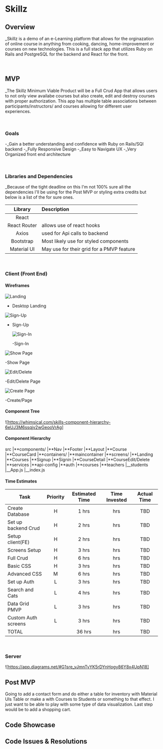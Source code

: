 # Skillz

## Overview

\_Skillz is a demo of an e-Learning platform that allows for the orginazation of online course in anything from cooking, dancing, home-improvement or courses on new technologies. This is a full stack app that utilizes Ruby on Rails and PostgreSQL for the backend and React for the front.

<br>

## MVP

\_The Skillz Minimum Viable Product will be a Full Crud App that allows users to not only view availabe courses but also create, edit and destroy courses with proper authorization. This app has multiple table associations between participants/instructors/ and courses allowing for different user experiences.

<br>

### Goals

-\_Gain a better understanding and confidence with Ruby on Rails/SQl backend
-\_Fully Responsive Design
-\_Easy to Navigate UX
-\_Very Organized front end architecture

<br>

### Libraries and Dependencies

\_Because of the tight deadline on this I'm not 100% sure all the dependencies I'll be using for the Post MVP or styling extra credits but below is a list of the for sure ones.

|   Library    | Description                               |
| :----------: | :---------------------------------------- |
|    React     |
| React Router | allows use of react hooks                 |
|    Axios     | used for Api calls to backend             |
|  Bootstrap   | Most likely use for styled components     |
| Material UI  | May use for their grid for a PMVP feature |

<br>

### Client (Front End)

#### Wireframes

![Landing](https://wireframe.cc/8gvMuL)

- Desktop Landing

![Sign-Up](https://wireframe.cc/wnpBB8)

- Sign-Up

  ![Sign-In](https://wireframe.cc/fuOtQf)

  -Sign-In

![Show Page](https://wireframe.cc/5FhULf)

-Show Page

![Edit/Delete](https://wireframe.cc/1akAod)

-Edit/Delete Page

![Create Page](https://wireframe.cc/zk3hQR)

-Create/Page

#### Component Tree

![https://whimsical.com/skills-component-hierarchy-6eUJ3M6ssqjv2wGeooVrAg]

#### Component Hierarchy

src
|**components/
|**Nav
|**Footer
|**Layout
|**Course
|**CourseCard
|**containers/
|**maincontainer
|**screens/
|**Landing
|**Courses
|**Signup
|**Signin
|**CourseDetail
|**CourseEdit/Delete
|**services
|**api-config
|**auth
|**courses
|**teachers
|\_\_students
|\_\_App.js
|\_\_index.js

#### Time Estimates

| Task                | Priority | Estimated Time | Time Invested | Actual Time |
| ------------------- | :------: | :------------: | :-----------: | :---------: |
| Create Database     |    H     |     1 hrs      |      hrs      |     TBD     |
| Set up backend Crud |    H     |     2 hrs      |      hrs      |     TBD     |
| Setup client(FE)    |    H     |     2 hrs      |      hrs      |     TBD     |
| Screens Setup       |    H     |     3 hrs      |      hrs      |     TBD     |
| Full Crud           |    H     |     6 hrs      |      hrs      |     TBD     |
| Basic CSS           |    H     |     3 hrs      |      hrs      |     TBD     |
| Advanced CSS        |    M     |     6 hrs      |      hrs      |     TBD     |
| Set up Auth         |    L     |     3 hrs      |      hrs      |     TBD     |
| Search and Cats     |    L     |     4 hrs      |      hrs      |     TBD     |
| Data Grid PMVP      |    L     |     3 hrs      |      hrs      |     TBD     |
| Custom Auth screens |    L     |     3 hrs      |      hrs      |     TBD     |
| TOTAL               |          |     36 hrs     |      hrs      |     TBD     |

<br>

### Server

![https://app.diagrams.net/#G1sre_vJmnTvYK5rDYnHogy86Y8x4UpN18]
<br>

## Post MVP

Going to add a contact form and do either a table for inventory with Material UIs Table or make a with Courses to Students or something to that effect. I just want to be able to play with some type of data visualization. Last step would be to add a shopping cart.

## Code Showcase

## Code Issues & Resolutions
